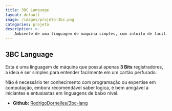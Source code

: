 ```yaml
---
title: 3BC Language
layout: default
image: /images/projeto-3bc.png
categories: projeto
description: >-
    Ambiente de uma linguagem de maquina simples, com intuito de facilitar o entendimento em cartões perfurados.
---
```


## 3BC Language ##
Esta é uma linguagem de máquina que possui apenas **3 Bits** registradores, a ideia é ser simples para entender facilmente em um cartão perfurado.

Não é necessário ter conhecimento com programação ou expertise em computação, embora recomendável saber logica, é bem amigável a iniciantes e entusiastas em linguagens de baixo nível.

* **Github:** [RodrigoDornelles/3bc-lang](https://github.com/rodrigodornelles/3bc-lang)